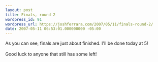 ```yaml
---
layout: post
title: Finals, round 2
wordpress_id: 91
wordpress_url: https://joshferrara.com/2007/05/11/finals-round-2/
date: 2007-05-11 06:53:01.000000000 -05:00
---
```

<!--Mime Type of File is image/jpeg --><div><a href="https://joshferrara.com/wp-photos/20070511-075301-1.jpg"><img src="https://joshferrara.com/wp-photos/thumb.20070511-075301-1.jpg" alt="" /></a></div> As you can see, finals are just about finished. I'll be done today at 5! <br /><br /> Good luck to anyone that still has some left!
